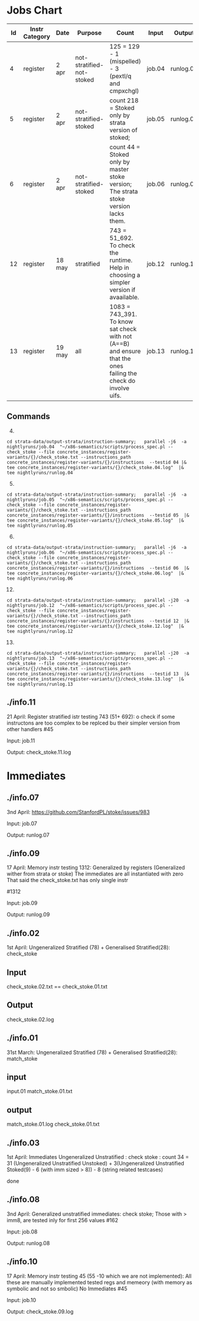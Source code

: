 # Jobs Chart

| Id  | Instr Category  | Date  | Purpose  | Count   | Input | Output | Command |
|--|--|--|--|--|--|--|--|
| 4 | register | 2 apr | not-stratified-not-stoked | 125 = 129 - 1 (mispelled) - 3 (pextl/q and cmpxchgl) | job.04 |runlog.04 | 4 |
| 5 | register | 2 apr | not-stratified-stoked |  count 218 = Stoked only by strata version of stoked; | job.05 | runlog.05 | 5 |
| 6 | register | 2 apr | not-stratified-stoked |  count 44 = Stoked only by master stoke version; The strata stoke version lacks them. | job.06 | runlog.06 | 6 |
| 12 | register | 18 may | stratified |  743 = 51_692. To check the runtime. Help in choosing a simpler version if avaailable. | job.12 | runlog.12 | 12 |
| 13 | register | 19 may | all |  1083 = 743_391. To know sat check with not (A==B) and ensure that the ones failing the check do involve uifs. | job.13 | runlog.13 | 13 |


## Commands
 4. 
 ```
 cd strata-data/output-strata/instruction-summary;   parallel -j6  -a nightlyruns/job.04  "~/x86-semantics/scripts/process_spec.pl --check_stoke --file concrete_instances/register-variants/{}/check_stoke.txt --instructions_path concrete_instances/register-variants/{}/instructions  --testid 04 |& tee concrete_instances/register-variants/{}/check_stoke.04.log"  |& tee nightlyruns/runlog.04 
 ```
 5. 
 ```
 cd strata-data/output-strata/instruction-summary;   parallel -j6  -a nightlyruns/job.05  "~/x86-semantics/scripts/process_spec.pl --check_stoke --file concrete_instances/register-variants/{}/check_stoke.txt --instructions_path concrete_instances/register-variants/{}/instructions  --testid 05  |& tee concrete_instances/register-variants/{}/check_stoke.05.log"  |& tee nightlyruns/runlog.05
 ```
 
 6. 
 ```
 cd strata-data/output-strata/instruction-summary;   parallel -j6  -a nightlyruns/job.06  "~/x86-semantics/scripts/process_spec.pl --check_stoke --file concrete_instances/register-variants/{}/check_stoke.txt --instructions_path concrete_instances/register-variants/{}/instructions  --testid 06  |& tee concrete_instances/register-variants/{}/check_stoke.06.log"  |& tee nightlyruns/runlog.06
 ```
 
 12. 
 ```
 cd strata-data/output-strata/instruction-summary;   parallel -j20  -a nightlyruns/job.12  "~/x86-semantics/scripts/process_spec.pl --check_stoke --file concrete_instances/register-variants/{}/check_stoke.txt --instructions_path concrete_instances/register-variants/{}/instructions  --testid 12  |& tee concrete_instances/register-variants/{}/check_stoke.12.log"  |& tee nightlyruns/runlog.12
 ```

 13. 
 ```
 cd strata-data/output-strata/instruction-summary;   parallel -j20  -a nightlyruns/job.13  "~/x86-semantics/scripts/process_spec.pl --check_stoke --file concrete_instances/register-variants/{}/check_stoke.txt --instructions_path concrete_instances/register-variants/{}/instructions  --testid 13  |& tee concrete_instances/register-variants/{}/check_stoke.13.log"  |& tee nightlyruns/runlog.13
 ```


## ./info.11
21 April: Register stratified istr  testing
743 (51+  692): o check if some instructons are too complex to be replced bu their simpler version from other handlers
#45

Input:
job.11

Output:
check_stoke.11.log


# Immediates

## ./info.07
3nd April: https://github.com/StanfordPL/stoke/issues/983

Input:
job.07

Output:
runlog.07
## ./info.09
17 April: Memory instr testing
1312: Generalized by registers (Generalized wither from strata or stoke) 
The immediates are all instantiated with zero 
That said the check_stoke.txt has only single instr

#1312

Input:
job.09

Output:
runlog.09
## ./info.02
1st April: Ungeneralized Stratified (78) + Generalised Stratified(28): check_stoke 
                                                                       
## Input
check_stoke.02.txt == check_stoke.01.txt 
                                                                       
## Output
check_stoke.02.log

## ./info.01
31st March: Ungeneralized Stratified (78) + Generalised Stratified(28): match_stoke
                                                                        
## input
input.01
match_stoke.01.txt

## output

match_stoke.01.log
check_stoke.01.txt

## ./info.03
1st April: Immediates Ungeneralized Unstratified : check stoke : count 34 =   31 (Ungeneralized Unstratified Unstoked) + 3(Ungeneralized Unstratified Stoked(9) - 6 (with imm sized > 8)) - 8 (string related testcases)

done

## ./info.08
3nd April: Generalized unstratified immediates: check stoke; Those with > imm8, are tested inly for first 256 values
#162

Input:
job.08

Output:
runlog.08
## ./info.10
17 April: Memory instr testing
45 (55 -10 which we are not implemented): All these are manually implemented
                                          tested regs and memeory (with memory as symbolic and not so smbolic)
                                          No Immediates
#45

Input:
job.10

Output:
check_stoke.09.log


